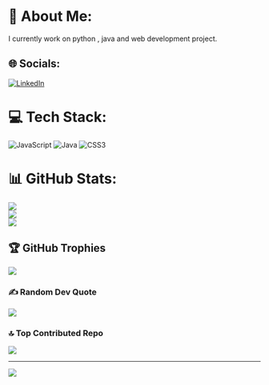 # 💫 About Me:
I currently work on python , java and web development project.


## 🌐 Socials:
[![LinkedIn](https://img.shields.io/badge/LinkedIn-%230077B5.svg?logo=linkedin&logoColor=white)](https://linkedin.com/in/www.linkedin.com/in/atheeque-ahamed-40334729a) 

# 💻 Tech Stack:
![JavaScript](https://img.shields.io/badge/javascript-%23323330.svg?style=for-the-badge&logo=javascript&logoColor=%23F7DF1E) ![Java](https://img.shields.io/badge/java-%23ED8B00.svg?style=for-the-badge&logo=openjdk&logoColor=white) ![CSS3](https://img.shields.io/badge/css3-%231572B6.svg?style=for-the-badge&logo=css3&logoColor=white)
# 📊 GitHub Stats:
![](https://github-readme-stats.vercel.app/api?username=atheeque22&theme=dark&hide_border=true&include_all_commits=false&count_private=false)<br/>
![](https://github-readme-streak-stats.herokuapp.com/?user=atheeque22&theme=dark&hide_border=true)<br/>
![](https://github-readme-stats.vercel.app/api/top-langs/?username=atheeque22&theme=dark&hide_border=true&include_all_commits=false&count_private=false&layout=compact)

## 🏆 GitHub Trophies
![](https://github-profile-trophy.vercel.app/?username=atheeque22&theme=onestar&no-frame=false&no-bg=true&margin-w=4)

### ✍️ Random Dev Quote
![](https://quotes-github-readme.vercel.app/api?type=horizontal&theme=radical)

### 🔝 Top Contributed Repo
![](https://github-contributor-stats.vercel.app/api?username=atheeque22&limit=5&theme=dark&combine_all_yearly_contributions=true)

---
[![](https://visitcount.itsvg.in/api?id=atheeque22&icon=0&color=1)](https://visitcount.itsvg.in)

<!-- Proudly created with GPRM ( https://gprm.itsvg.in ) -->
